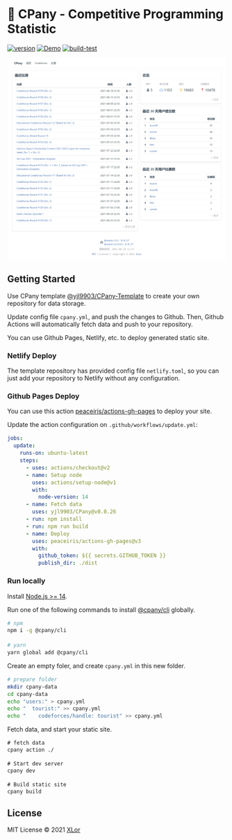 # 🥖 CPany - Competitive Programming Statistic

[![version](https://img.shields.io/npm/v/@cpany/cli?color=rgb%2850%2C203%2C86%29&label=cpany)](https://www.npmjs.com/package/@cpany/cli) [![Demo](https://img.shields.io/badge/Netlify-Demo-brightgreen)](https://cpany.netlify.app/) [![build-test](https://github.com/yjl9903/CPany/actions/workflows/build.yml/badge.svg)](https://github.com/yjl9903/CPany/actions/workflows/build.yml)

![Screen shot](./screenshot.jpeg)

## Getting Started

Use CPany template [@yjl9903/CPany-Template](https://github.com/yjl9903/CPany-Template) to create your own repository for data storage.

Update config file `cpany.yml`, and push the changes to Github. Then, Github Actions will automatically fetch data and push to your repository.

You can use Github Pages, Netlify, etc. to deploy generated static site.

### Netlify Deploy

The template repository has provided config file `netlify.toml`, so you can just add your repository to Netlify without any configuration.

### Github Pages Deploy

You can use this action [peaceiris/actions-gh-pages](https://github.com/marketplace/actions/github-pages-action) to deploy your site.

Update the action configuration on `.github/workflows/update.yml`:

```yml
jobs:
  update:
    runs-on: ubuntu-latest
    steps:
      - uses: actions/checkout@v2
      - name: Setup node
        uses: actions/setup-node@v1
        with:
          node-version: 14
      - name: Fetch data
        uses: yjl9903/CPany@v0.0.26
      - run: npm install
      - run: npm run build
      - name: Deploy
        uses: peaceiris/actions-gh-pages@v3
        with:
          github_token: ${{ secrets.GITHUB_TOKEN }}
          publish_dir: ./dist
```

### Run locally

Install [Node.js >= 14](https://nodejs.org/).

Run one of the following commands to install [@cpany/cli](https://www.npmjs.com/package/@cpany/cli) globally.

```bash
# npm
npm i -g @cpany/cli

# yarn
yarn global add @cpany/cli
```

Create an empty foler, and create `cpany.yml` in this new folder.

```bash
# prepare folder
mkdir cpany-data
cd cpany-data
echo "users:" > cpany.yml
echo "  tourist:" >> cpany.yml
echo "    codeforces/handle: tourist" >> cpany.yml
```

Fetch data, and start your static site.

```base
# fetch data
cpany action ./

# Start dev server
cpany dev

# Build static site
cpany build
```

## License

MIT License © 2021 [XLor](https://github.com/yjl9903)
